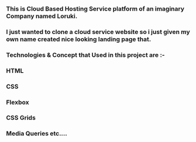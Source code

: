 ### This is Cloud Based Hosting Service platform of an imaginary Company named Loruki.

### I just wanted to clone a cloud service website so i just given my own name created nice looking landing page that.

### Technologies & Concept that Used in this project are :-

### HTML

### CSS

### Flexbox

### CSS Grids

###

### Media Queries etc....
